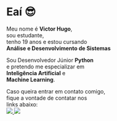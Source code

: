 # Eaí 😎

Meu nome é **Victor Hugo**,<br/>
sou estudante,<br/>
tenho 19 anos e estou cursando<br/>
**Análise e Desenvolvimento de Sistemas**<br/>

Sou Desenvolvedor Júnior **Python**<br/> 
e pretendo me especializar em<br/>
**Inteligência Artificial** e<br/>
**Machine Learning**.

Caso queira entrar em contato comigo,<br/>
fique a vontade de contatar nos<br/>
links abaixo:
<a href="mailto:victordev1337@gmail.com">
<br/><img src="https://img.shields.io/badge/Gmail-D14836?style=for-the-badge&logo=gmail&logoColor=white">
</img>
</a>
<a href="https://discordapp.com/users/362048100887429121">
<img src="https://img.shields.io/badge/Discord-7289DA?style=for-the-badge&logo=discord&logoColor=white">
</img>
</a>


